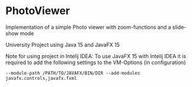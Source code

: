 # PhotoViewer

Implementation of a simple Photo viewer with zoom-functions and a slide-show mode

University Project using Java 15 and JavaFX 15

Note for using project in Intelij IDEA:
To use JavaFX 15 with Intelij IDEA it is required to add the following settings to the VM-Options (in configuration)
```
--module-path /PATH/TO/JAVAFX/BIN/DIR --add-modules javafx.controls,javafx.fxml
```